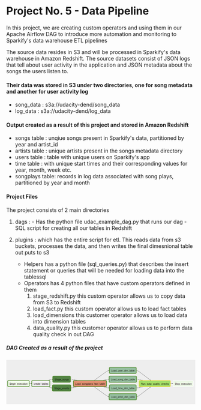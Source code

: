 # Project No. 5 - Data Pipeline 

In this project, we are creating custom operators and using them in our Apache Airflow DAG to introduce more automation and monitoring to Sparkify's data warehouse ETL pipelines 

The source data resides in S3 and will be processed in Sparkify's data warehouse in Amazon Redshift. The source datasets consist of JSON logs that tell about user activity in the application and JSON metadata about the songs the users listen to.

#### Their data was stored in S3 under two directories, one for song metadata and another for user activity log

- song_data : s3a://udacity-dend/song_data
- log_data : s3a://udacity-dend/log_data

#### Output created as a result of this project and stored in Amazon Redshift
- songs table : unqiue songs present in Sparkify's data, partitioned by year and artist_id
- artists table : unique artists present in the songs metadata directory
- users table : table with unique users on Sparkify's app
- time table : with unique start times and their corresponding values for year, month, week etc.
- songplays table: records in log data associated with song plays, partitioned by year and month

#### Project Files
The project consists of 2 main directories

1. dags :
		- Has the python file udac_example_dag.py that runs our dag 
        - SQL script for creating all our tables in Redshift

2. plugins : which has the entire script for etl. This reads data from s3 buckets, processes the data, and then writes the final dimesnional table out puts to s3
    -  Helpers has a python file (sql_queries.py) that describes the insert statement or queries that will be needed for loading data into the tablessql
    -  Operators has 4 python files that have custom operators defined in them
        1. stage_redshift.py this custom operator allows us to copy data from S3 to Redshift
        2. load_fact.py this custom operator allows us to load fact tables
        3. load_dimensions this customer operator allows us to load data into dimension tables
        4. data_quality.py this customer operator allows us to perform data quality check in out DAG

##### DAG Created as a result of the project
![Screenshot](Capture.png)
